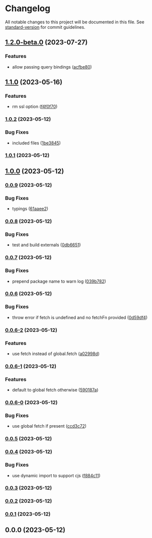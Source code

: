 # Changelog

All notable changes to this project will be documented in this file. See [standard-version](https://github.com/conventional-changelog/standard-version) for commit guidelines.

## [1.2.0-beta.0](https://github.com/polyscale/serverless-js/compare/v1.1.0...v1.2.0-beta.0) (2023-07-27)


### Features

* allow passing query bindings ([acfbe80](https://github.com/polyscale/serverless-js/commit/acfbe806c523019df3b82a0607bf7a3542feb91c))

## [1.1.0](https://github.com/polyscale/serverless-js/compare/v1.0.2...v1.1.0) (2023-05-16)


### Features

* rm ssl option ([f4f0f70](https://github.com/polyscale/serverless-js/commit/f4f0f70147aefb57c61764ec81458264c04234f2))

### [1.0.2](https://github.com/polyscale/serverless-js/compare/v1.0.1...v1.0.2) (2023-05-12)


### Bug Fixes

* included files ([1be3845](https://github.com/polyscale/serverless-js/commit/1be38459bae1751ce6cfdaa7b21ff4e388b08938))

### [1.0.1](https://github.com/polyscale/serverless-js/compare/v1.0.0...v1.0.1) (2023-05-12)

## [1.0.0](https://github.com/polyscale/serverless-js/compare/v0.0.9...v1.0.0) (2023-05-12)

### [0.0.9](https://github.com/polyscale/serverless-js/compare/v0.0.8...v0.0.9) (2023-05-12)


### Bug Fixes

* typings ([61aaee2](https://github.com/polyscale/serverless-js/commit/61aaee21eaf14be2045e6f1cdf44ba99381823bb))

### [0.0.8](https://github.com/polyscale/serverless-js/compare/v0.0.7...v0.0.8) (2023-05-12)


### Bug Fixes

* test and build externals ([0db6651](https://github.com/polyscale/serverless-js/commit/0db6651d6585d4addea0f6b786ab2dd39f9ae016))

### [0.0.7](https://github.com/polyscale/serverless-js/compare/v0.0.6...v0.0.7) (2023-05-12)


### Bug Fixes

* prepend package name to warn log ([039b782](https://github.com/polyscale/serverless-js/commit/039b7824e3169a2db433648aeb06fd303c51da96))

### [0.0.6](https://github.com/polyscale/serverless-js/compare/v0.0.6-2...v0.0.6) (2023-05-12)


### Bug Fixes

* throw error if fetch is undefined and no fetchFn provided ([0d59df4](https://github.com/polyscale/serverless-js/commit/0d59df40f637b06c70d716046ce5d9bba201f2d9))

### [0.0.6-2](https://github.com/polyscale/serverless-js/compare/v0.0.6-1...v0.0.6-2) (2023-05-12)


### Features

* use fetch instead of global.fetch ([a02998d](https://github.com/polyscale/serverless-js/commit/a02998d40f7a26c9be662223f1515cffbdec222c))

### [0.0.6-1](https://github.com/polyscale/serverless-js/compare/v0.0.6-0...v0.0.6-1) (2023-05-12)


### Features

* default to global fetch otherwise ([590187a](https://github.com/polyscale/serverless-js/commit/590187a9dd84335ff1e92130dbc8d2aab94309ff))

### [0.0.6-0](https://github.com/polyscale/serverless-js/compare/v0.0.5...v0.0.6-0) (2023-05-12)


### Bug Fixes

* use global fetch if present ([ccd3c72](https://github.com/polyscale/serverless-js/commit/ccd3c72c25e6d82f6e35a311b263bd3bad3d70db))

### [0.0.5](https://github.com/polyscale/serverless-js/compare/v0.0.4...v0.0.5) (2023-05-12)

### [0.0.4](https://github.com/polyscale/serverless-js/compare/v0.0.3...v0.0.4) (2023-05-12)


### Bug Fixes

* use dynamic import to support cjs ([f884c11](https://github.com/polyscale/serverless-js/commit/f884c1199f0b965c7b1fbb3d15f3f62a432230f9))

### [0.0.3](https://github.com/polyscale/serverless-js/compare/v0.0.2...v0.0.3) (2023-05-12)

### [0.0.2](https://github.com/polyscale/serverless-js/compare/v0.0.1...v0.0.2) (2023-05-12)

### [0.0.1](https://github.com/polyscale/serverless-js/compare/v0.0.0...v0.0.1) (2023-05-12)

## 0.0.0 (2023-05-12)

